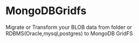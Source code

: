 MongoDBGridfs
=============

Migrate or Transform your BLOB data from folder or RDBMS(Oracle,mysql,postgres) to MongoDB GridFS
